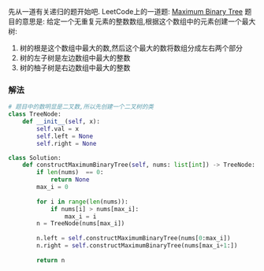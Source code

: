 先从一道有关递归的题开始吧.
LeetCode上的一道题: [Maximum Binary Tree](https://leetcode.com/problems/maximum-binary-tree/)
题目的意思是:
给定一个无重复元素的整数数组,根据这个数组中的元素创建一个最大树:
1. 树的根是这个数组中最大的数,然后这个最大的数将数组分成左右两个部分
2. 树的左子树是左边数组中最大的整数
3. 树的柚子树是右边数组中最大的整数

### 解法
```python
# 题目中的数明显是二叉数,所以先创建一个二叉树的类
class TreeNode:
    def __init__(self, x):
        self.val = x
        self.left = None
        self.right = None

class Solution:
    def constructMaximumBinaryTree(self, nums: list[int]) -> TreeNode:
        if len(nums)  == 0:
            return None
        max_i = 0
        
        for i in range(len(nums)):
            if nums[i] > nums[max_i]:
                max_i = i
        n = TreeNode(nums[max_i])
        
        n.left = self.constructMaximumBinaryTree(nums[0:max_i])
        n.right = self.constructMaximumBinaryTree(nums[max_i+1:])
        
        return n
     
```
